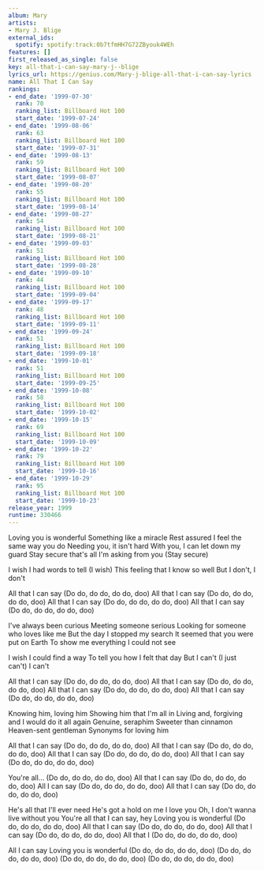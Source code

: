 ```yaml
---
album: Mary
artists:
- Mary J. Blige
external_ids:
  spotify: spotify:track:0b7tfmHH7G72ZByouk4WEh
features: []
first_released_as_single: false
key: all-that-i-can-say-mary-j--blige
lyrics_url: https://genius.com/Mary-j-blige-all-that-i-can-say-lyrics
name: All That I Can Say
rankings:
- end_date: '1999-07-30'
  rank: 70
  ranking_list: Billboard Hot 100
  start_date: '1999-07-24'
- end_date: '1999-08-06'
  rank: 63
  ranking_list: Billboard Hot 100
  start_date: '1999-07-31'
- end_date: '1999-08-13'
  rank: 59
  ranking_list: Billboard Hot 100
  start_date: '1999-08-07'
- end_date: '1999-08-20'
  rank: 55
  ranking_list: Billboard Hot 100
  start_date: '1999-08-14'
- end_date: '1999-08-27'
  rank: 54
  ranking_list: Billboard Hot 100
  start_date: '1999-08-21'
- end_date: '1999-09-03'
  rank: 51
  ranking_list: Billboard Hot 100
  start_date: '1999-08-28'
- end_date: '1999-09-10'
  rank: 44
  ranking_list: Billboard Hot 100
  start_date: '1999-09-04'
- end_date: '1999-09-17'
  rank: 48
  ranking_list: Billboard Hot 100
  start_date: '1999-09-11'
- end_date: '1999-09-24'
  rank: 51
  ranking_list: Billboard Hot 100
  start_date: '1999-09-18'
- end_date: '1999-10-01'
  rank: 51
  ranking_list: Billboard Hot 100
  start_date: '1999-09-25'
- end_date: '1999-10-08'
  rank: 58
  ranking_list: Billboard Hot 100
  start_date: '1999-10-02'
- end_date: '1999-10-15'
  rank: 69
  ranking_list: Billboard Hot 100
  start_date: '1999-10-09'
- end_date: '1999-10-22'
  rank: 79
  ranking_list: Billboard Hot 100
  start_date: '1999-10-16'
- end_date: '1999-10-29'
  rank: 95
  ranking_list: Billboard Hot 100
  start_date: '1999-10-23'
release_year: 1999
runtime: 330466
---
```

Loving you is wonderful
Something like a miracle
Rest assured I feel the same way you do
Needing you, it isn't hard
With you, I can let down my guard
Stay secure that's all I'm asking from you
(Stay secure)


I wish I had words to tell (I wish)
This feeling that I know so well
But I don't, I don't


All that I can say
(Do do, do do, do do, doo)
All that I can say
(Do do, do do, do do, doo)
All that I can say
(Do do, do do, do do, doo)
All that I can say
(Do do, do do, do do, doo)


I've always been curious
Meeting someone serious
Looking for someone who loves like me
But the day I stopped my search
It seemed that you were put on Earth
To show me everything I could not see


I wish I could find a way
To tell you how I felt that day
But I can't (I just can't)
I can't


All that I can say
(Do do, do do, do do, doo)
All that I can say
(Do do, do do, do do, doo)
All that I can say
(Do do, do do, do do, doo)
All that I can say
(Do do, do do, do do, doo)


Knowing him, loving him
Showing him that I'm all in
Living and, forgiving and
I would do it all again
Genuine, seraphim
Sweeter than cinnamon
Heaven-sent gentleman
Synonyms for loving him


All that I can say
(Do do, do do, do do, doo)
All that I can say
(Do do, do do, do do, doo)
All that I can say
(Do do, do do, do do, doo)
All that I can say
(Do do, do do, do do, doo)


You're all...
(Do do, do do, do do, doo)
All that I can say
(Do do, do do, do do, doo)
All I can say
(Do do, do do, do do, doo)
All that I can say
(Do do, do do, do do, doo)


He's all that I'll ever need
He's got a hold on me
I love you
Oh, I don't wanna live without you
You're all that I can say, hey
Loving you is wonderful
(Do do, do do, do do, doo)
All that I can say
(Do do, do do, do do, doo)
All that I can say
(Do do, do do, do do, doo)
All that I
(Do do, do do, do do, doo)

All I can say
Loving you is wonderful
(Do do, do do, do do, doo)
(Do do, do do, do do, doo)
(Do do, do do, do do, doo)
(Do do, do do, do do, doo)
